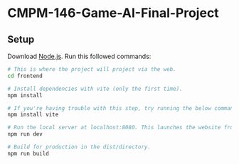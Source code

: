 # CMPM-146-Game-AI-Final-Project


## Setup
Download [Node.js](https://nodejs.org/en/download/).
Run this followed commands:

``` bash
# This is where the project will project via the web.
cd frontend

# Install dependencies with vite (only the first time). 
npm install

# If you're having trouble with this step, try running the below command once:
npm install vite

# Run the local server at localhost:8080. This launches the website from your local machine.
npm run dev

# Build for production in the dist/directory.
npm run build
```
